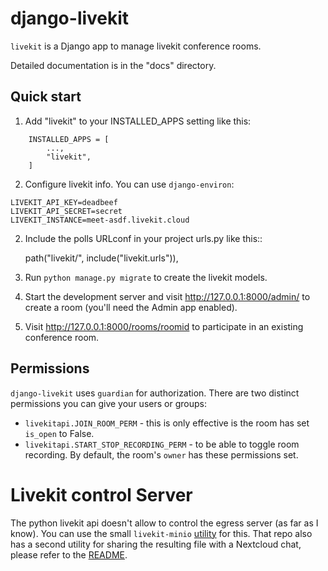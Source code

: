 # django-livekit

`livekit` is a Django app to manage livekit conference rooms.

Detailed documentation is in the "docs" directory.

## Quick start

1. Add "livekit" to your INSTALLED_APPS setting like this:

```
    INSTALLED_APPS = [
        ...,
        "livekit",
    ]
```

2. Configure livekit info. You can use `django-environ`:

```
LIVEKIT_API_KEY=deadbeef
LIVEKIT_API_SECRET=secret
LIVEKIT_INSTANCE=meet-asdf.livekit.cloud
```

2. Include the polls URLconf in your project urls.py like this::

    path("livekit/", include("livekit.urls")),

3. Run ``python manage.py migrate`` to create the livekit models.

4. Start the development server and visit http://127.0.0.1:8000/admin/
   to create a room (you'll need the Admin app enabled).

5. Visit http://127.0.0.1:8000/rooms/roomid to participate in an existing conference room.


## Permissions

`django-livekit` uses `guardian` for authorization. There are two distinct
permissions you can give your users or groups:

* `livekitapi.JOIN_ROOM_PERM` - this is only effective is the room has set `is_open` to False.
* `livekitapi.START_STOP_RECORDING_PERM` - to be able to toggle room recording. By default, the room's `owner` has these permissions set.

# Livekit control Server

The python livekit api doesn't allow to control the egress server (as far as I know).
You can use the small `livekit-minio`
[utility](https://github.com/kalikaneko/livekit-record-minio) for this. That
repo also has a second utility for sharing the resulting file with a Nextcloud
chat, please refer to the
[README](https://github.com/kalikaneko/livekit-record-minio).
